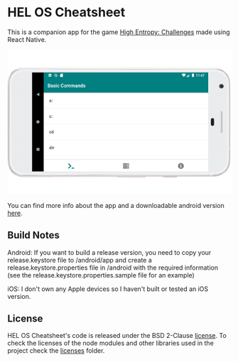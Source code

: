 # HEL OS Cheatsheet

This is a companion app for the game [High Entropy: Challenges](https://store.steampowered.com/app/1389630/High_Entropy_Challenges/) made using React Native.

<p align="center">
  <img src="https://raw.githubusercontent.com/binarynonsense/helos-app/master/screenshot.png">
</p>

You can find more info about the app and a downloadable android version [here](https://binarynonsense.itch.io/helos-cheatsheet).


## Build Notes

Android: If you want to build a release version, you need to copy your release.keystore file to /android/app
and create a release.keystore.properties file in /android with the required information (see the release.keystore.properties.sample file for an example)

iOS: I don't own any Apple devices so I haven't built or tested an iOS version.

## License

HEL OS Cheatsheet's code is released under the BSD 2-Clause [license](./LICENSE). To check the licenses of the node modules and other libraries used in the project check the [licenses](./licenses/) folder.
